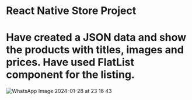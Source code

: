 # React Native Store Project
# Have created a JSON data and show the products with titles, images and prices. Have used FlatList component for the listing.
![WhatsApp Image 2024-01-28 at 23 16 43](https://github.com/Zemheri25/React-Native-Store-Project/assets/91785330/be0941ae-36fd-4a28-a87d-ea977f51db72)
